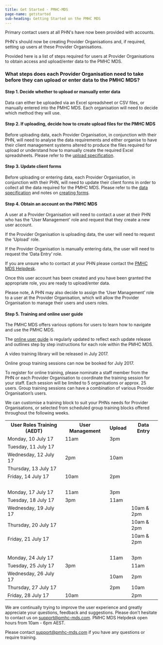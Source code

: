 ```yaml
---
title: Get Started - PMHC-MDS
page-name: getstarted
sub-heading: Getting Started on the PMHC MDS
---
```

Primary contact users at all PHN's have now been provided with accounts.

PHN's should now be creating Provider Organisations and, if required, setting
up users at these Provider Organisations.

Provided here is a list of steps required for users at Provider Organisations to obtain access and upload/enter data
to the PMHC MDS.

### What steps does each Provider Organisation need to take before they can upload or enter data to the PMHC MDS?

#### Step 1. Decide whether to upload or manually enter data

Data can either be uploaded via an Excel spreadsheet or CSV files, or manually entered into the PMHC MDS. Each organisation will need to decide which method they will use.

#### Step 2. If uploading, decide how to create upload files for the PMHC MDS

Before uploading data, each Provider Organisation, in conjunction with their PHN,
will need to analyse the data requirements and either organise
to have their client management systems altered to produce the files required
for upload or understand how to manually create the required Excel spreadsheets.
Please refer to the <a href="//docs.pmhc-mds.com/data-specification/upload-specification.html">upload specification</a>.

#### Step 3. Update client forms

Before uploading or entering data, each Provider Organisation, in conjunction with their PHN,
will need to update their client forms in order to collect all
the data required for the PMHC MDS. Please refer to the
<a href="//docs.pmhc-mds.com/data-specification/index.html">data specification</a> and notes on
<a href="//docs.pmhc-mds.com/data-specification/form-creation.html">creating forms</a>.

#### Step 4. Obtain an account on the PMHC MDS

A user at a Provider Organisation will need to contact a user at their PHN who has the 'User Management' role and request that they create a new user account.

If the Provider Organisation is uploading data, the user will need to request the 'Upload' role.

If the Provider Organisation is manually entering data, the user will need to request the ‘Data Entry’ role.

If you are unsure who to contact at your PHN
please contact the <a href="mailto:support@pmhc-mds.com">PMHC MDS Helpdesk</a>.

Once this user account has been created and you have been granted the appropriate role, you are ready to upload/enter data.

Please note, A PHN may also decide to assign the ‘User Management’ role to a user at the Provider Organisation, which will allow the Provider Organisation to manage their users and users roles.

#### Step 5. Training and online user guide

The PMHC MDS offers various options for users to learn how to navigate and use the PMHC MDS.

The <a href="https://docs.pmhc-mds.com/user-documentation/index.html">online user guide</a> is regularly updated to
reflect each update release and outlines step by step instructions for each role within the PMHC MDS.

A video training library will be released in July 2017.

Online group training sessions can now be booked for July 2017.

To register for online training, please nominate a staff member from the PHN or each Provider Organisation to coordinate
the training session for your staff. Each session will be limited to 5 organisations or approx. 25 users. Group training
sessions can have a combination of various Provider Organisation’s users.

We can customise a training block to suit your PHNs needs for Provider Organisations, or selected from scheduled group
training blocks offered throughout the following weeks.

<table class="table-bordered">
  <tr>
    <th>User Roles Training (AEDT)</th>
    <th>User Management</th>
    <th>Upload</th>
    <th>Data Entry</th>
  </tr>
  <tr>
    <td>Monday, 10 July 17</td>
    <td>11am</td>
    <td>3pm</td>
    <td></td>
  </tr>
  <tr>
    <td>Tuesday, 11 July 17</td>
    <td></td>
    <td></td>
    <td></td>
  </tr>
  <tr>
    <td>Wednesday, 12 July 17</td>
    <td>2pm</td>
    <td>10am</td>
    <td></td>
  </tr>
  <tr>
    <td>Thursday, 13 July 17</td>
    <td></td>
    <td></td>
    <td></td>
  </tr>
  <tr>
    <td>Friday, 14 July 17</td>
    <td>10am</td>
    <td>2pm</td>
    <td></td>
  </tr>
  <tr>
    <td>&nbsp;</td>
    <td></td>
    <td></td>
    <td></td>
  </tr>
  <tr>
    <td>Monday, 17 July 17</td>
    <td>11am</td>
    <td>3pm</td>
    <td></td>
  </tr>
  <tr>
    <td>Tuesday, 18 July 17</td>
    <td>3pm</td>
    <td>11am</td>
    <td></td>
  </tr>
  <tr>
    <td>Wednesday, 19 July 17</td>
    <td></td>
    <td></td>
    <td>10am & 2pm</td>
  </tr>
  <tr>
    <td>Thursday, 20 July 17</td>
    <td></td>
    <td></td>
    <td>10am & 2pm</td>
  </tr>
  <tr>
    <td>Friday, 21 July 17</td>
    <td></td>
    <td></td>
    <td>10am & 2pm</td>
  </tr>
  <tr>
    <td>&nbsp;</td>
    <td></td>
    <td></td>
    <td></td>
  </tr>
  <tr>
    <td>Monday, 24 July 17</td>
    <td></td>
    <td>11am</td>
    <td>3pm</td>
  </tr>
  <tr>
    <td>Tuesday, 25 July 17</td>
    <td>3pm</td>
    <td></td>
    <td>11am</td>
  </tr>
  <tr>
    <td>Wednesday, 26 July 17</td>
    <td></td>
    <td>10am</td>
    <td>2pm</td>
  </tr>
  <tr>
    <td>Thursday, 27 July 17</td>
    <td></td>
    <td>2pm</td>
    <td>10am</td>
  </tr>
  <tr>
    <td>Friday, 28 July 17</td>
    <td>10am</td>
    <td></td>
    <td>2pm</td>
  </tr>
</table>

We are continually trying to improve the user experience and greatly appreciate your questions, feedback and suggestions.
Please don't hesitate to contact us on support@pmhc-mds.com. PMHC MDS Helpdesk open hours from 10am - 6pm AEST.  

Please contact [support@pmhc-mds.com](mailto:support@pmhc-mds.com) if you have any questions or require training.
